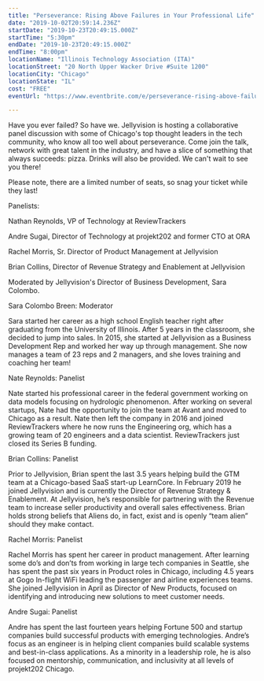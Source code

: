 ```yaml
---
title: "Perseverance: Rising Above Failures in Your Professional Life"
date: "2019-10-02T20:59:14.236Z"
startDate: "2019-10-23T20:49:15.000Z"
startTime: "5:30pm"
endDate: "2019-10-23T20:49:15.000Z"
endTime: "8:00pm"
locationName: "Illinois Technology Association (ITA)"
locationStreet: "20 North Upper Wacker Drive #Suite 1200"
locationCity: "Chicago"
locationState: "IL"
cost: "FREE"
eventUrl: "https://www.eventbrite.com/e/perseverance-rising-above-failures-in-your-professional-life-tickets-72373556255"

---
```


Have you ever failed? So have we. Jellyvision is hosting a collaborative panel discussion with some of Chicago's top thought leaders in the tech community, who know all too well about perseverance. Come join the talk, network with great talent in the industry, and have a slice of something that always succeeds: pizza. Drinks will also be provided. We can't wait to see you there!

 

Please note, there are a limited number of seats, so snag your ticket while they last! 

 

Panelists: 

 

Nathan Reynolds, VP of Technology at ReviewTrackers

Andre Sugai, Director of Technology at projekt202 and former CTO at ORA

Rachel Morris, Sr. Director of Product Management at Jellyvision 

Brian Collins, Director of Revenue Strategy and Enablement at Jellyvision 

 

Moderated by Jellyvision's Director of Business Development, Sara Colombo.

 

 

Sara Colombo Breen: Moderator

Sara started her career as a high school English teacher right after graduating from the University of Illinois. After 5 years in the classroom, she decided to jump into sales. In 2015, she started at Jellyvision as a Business Development Rep and worked her way up through management. She now manages a team of 23 reps and 2 managers, and she loves training and coaching her team! 



 

Nate Reynolds: Panelist  

Nate started his professional career in the federal government working on data models focusing on hydrologic phenomenon. After working on several startups, Nate had the opportunity to join the team at Avant and moved to Chicago as a result. Nate then left the company in 2016 and joined ReviewTrackers where he now runs the Engineering org, which has a growing team of 20 engineers and a data scientist. ReviewTrackers just closed its Series B funding.  

 

 

Brian Collins: Panelist 

Prior to Jellyvision, Brian spent the last 3.5 years helping build the GTM team at a Chicago-based SaaS start-up LearnCore. In February 2019 he joined Jellyvision and is currently the Director of Revenue Strategy & Enablement. At Jellyvision, he’s responsible for partnering with the Revenue team to increase seller productivity and overall sales effectiveness. Brian holds strong beliefs that Aliens do, in fact, exist and is openly “team alien” should they make contact.

 



Rachel Morris: Panelist  

Rachel Morris has spent her career in product management.  After learning some do’s and don’ts from working in large tech companies in Seattle, she has spent the past six years in Product roles in Chicago, including 4.5 years at Gogo In-flight WiFi leading the passenger and airline experiences teams.    She joined Jellyvision in April as Director of New Products, focused on identifying and introducing new solutions to meet customer needs.  

 

 

Andre Sugai: Panelist 

Andre has spent the last fourteen years helping Fortune 500 and startup companies build successful products with emerging technologies. Andre’s focus as an engineer is in helping client companies build scalable systems and best-in-class applications. As a minority in a leadership role, he is also focused on mentorship, communication, and inclusivity at all levels of projekt202 Chicago.

 

